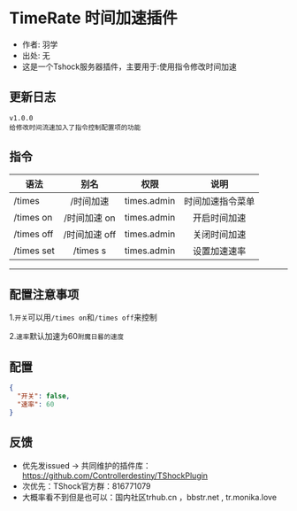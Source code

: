 # TimeRate 时间加速插件

- 作者: 羽学
- 出处: 无
- 这是一个Tshock服务器插件，主要用于:使用指令修改时间加速

## 更新日志

```
v1.0.0
给修改时间流速加入了指令控制配置项的功能
```

## 指令

| 语法                             | 别名  |       权限       |                   说明                   |
| -------------------------------- | :---: | :--------------: | :--------------------------------------: |
| /times  | /时间加速 |   times.admin    |    时间加速指令菜单    |
| /times on | /时间加速 on |   times.admin    |    开启时间加速    |
| /times off  | /时间加速 off |   times.admin    |    关闭时间加速    |
| /times set | /times s |   times.admin    |    设置加速速率    |

---
配置注意事项
---
1.`开关`可以用`/times on`和`/times off`来控制 
  
2.`速率`默认加速为60`附魔日晷的速度` 

## 配置

```json
{
  "开关": false,
  "速率": 60
}
```
## 反馈
- 优先发issued -> 共同维护的插件库：https://github.com/Controllerdestiny/TShockPlugin
- 次优先：TShock官方群：816771079
- 大概率看不到但是也可以：国内社区trhub.cn ，bbstr.net , tr.monika.love